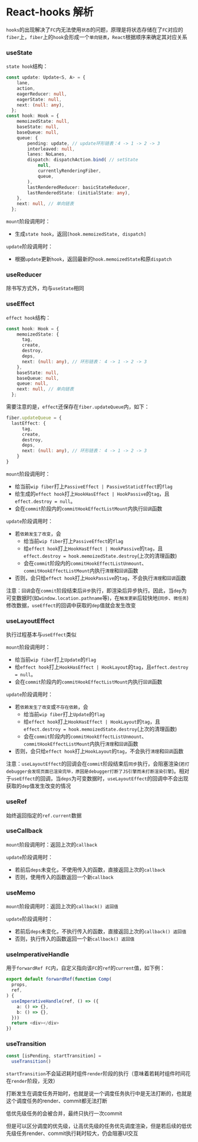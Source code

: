 # React-hooks 解析

`hooks`的出现解决了`FC`内无法使用`状态`的问题，原理是将状态存储在了`FC`对应的`fiber`上，`fiber`上的`hook`会形成一个`单向链表`，`React`根据顺序来确定其对应关系

### useState

`state hook`结构：

```ts
const update: Update<S, A> = {
    lane,
    action,
    eagerReducer: null,
    eagerState: null,
    next: (null: any),
  };
const hook: Hook = {
    memoizedState: null,
    baseState: null,
    baseQueue: null,
    queue: {
        pending: update, // update环形链表：4 -> 1 -> 2 -> 3
        interleaved: null,
        lanes: NoLanes,
        dispatch: dispatchAction.bind( // setState
            null,
            currentlyRenderingFiber,
            queue,
        ),
        lastRenderedReducer: basicStateReducer,
        lastRenderedState: (initialState: any),
    },
    next: null, // 单向链表
  };
```

`mount`阶段调用时：

- 生成`state hook`，返回`[hook.memoizedState, dispatch]`

`update`阶段调用时：

- 根据`update`更新`hook`，返回最新的`hook.memoizedState`和原`dispatch`

### useReducer

除书写方式外，均与`useState`相同

### useEffect

`effect hook`结构：

```ts
const hook: Hook = {
    memoizedState: {
      tag,
      create,
      destroy,
      deps,
      next: (null: any), // 环形链表： 4 -> 1 -> 2 -> 3
    },
    baseState: null,
    baseQueue: null,
    queue: null,
    next: null, // 单向链表
  };
```

需要注意的是，`effect`还保存在`fiber.updateQueue`内，如下：

```ts
fiber.updateQueue = {
  lastEffect: {
      tag,
      create,
      destroy,
      deps,
      next: (null: any), // 环形链表： 4 -> 1 -> 2 -> 3
    }
}
```

`mount`阶段调用时：

- 给当前`wip fiber`打上`PassiveEffect | PassiveStaticEffect`的`flag`
- 给生成的`effect hook`打上`HookHasEffect | HookPassive`的`tag`，且`effect.destroy = null`。
- 会在`commit`阶段内的`commitHookEffectListMount`内执行`回调`函数

`update`阶段调用时：

- 若`依赖发生了改变`，会
  - 给当前`wip fiber`打上`PassiveEffect`的`flag`
  - 给`effect hook`打上`HookHasEffect | HookPassive`的`tag`，且`effect.destroy = hook.memoizedState.destroy`(上次的清理函数)
  - 会在`commit`阶段内的`commitHookEffectListUnmount`、`commitHookEffectListMount`内执行`清理`和`回调`函数
- 否则，会只给`effect hook`打上`HookPassive`的`tag`，不会执行`清理`和`回调`函数

注意：`回调`会在`commit`阶段结束后`异步`执行，即渲染后异步执行。因此，当`dep`为可变数据时(如`window.location.pathname`等)，在`触发更新`后较快地(`同步`、`微任务`)修改数据，`useEffect`的回调中获取的`dep`值就会发生改变

### useLayoutEffect

执行过程基本与`useEffect`类似

`mount`阶段调用时：

- 给当前`wip fiber`打上`Update`的`flag`
- 给`effect hook`打上`HookHasEffect | HookLayout`的`tag`，且`effect.destroy = null`。
- 会在`commit`阶段内的`commitHookEffectListMount`内执行`回调`函数

`update`阶段调用时：

- 若`依赖发生了改变`或`不存在依赖`，会
  - 给当前`wip fiber`打上`Update`的`flag`
  - 给`effect hook`打上`HookHasEffect | HookLayout`的`tag`，且`effect.destroy = hook.memoizedState.destroy`(上次的清理函数)
  - 会在`commit`阶段内的`commitHookEffectListUnmount`、`commitHookEffectListMount`内执行`清理`和`回调`函数
- 否则，会只给`effect hook`打上`HookLayout`的`tag`，不会执行`清理`和`回调`函数

注意：`useLayoutEffect`的回调会在`commit`阶段结束后`同步`执行，会阻塞渲染(`若打debugger会发现页面已渲染完毕，原因是debugger打断了JS引擎而未打断渲染引擎`)。相对于`useEffect`的回调，当`deps`为可变数据时，`useLayoutEffect`的回调中不会出现获取的`dep`值发生改变的情况

### useRef

始终返回指定的`ref.current`数据

### useCallback

`mount`阶段调用时：返回上次的`callback`

`update`阶段调用时：

- 若前后`deps`未变化，不使用传入的函数，直接返回上次的`callback`
- 否则，使用传入的函数返回一个新`callback`

### useMemo

`mount`阶段调用时：返回上次的`callback() 返回值`

`update`阶段调用时：

- 若前后`deps`未变化，不执行传入的函数，直接返回上次的`callback() 返回值`
- 否则，执行传入的函数返回一个新`callback() 返回值`

### useImperativeHandle

用于`forwardRef FC`内，自定义指向该`FC`的`ref`的`current`值，如下例：

```ts
export default forwardRef(function Comp(
  props,
  ref,
) {
  useImperativeHandle(ref, () => ({
    a: () => {},
    b: () => {},
  }))
  return <div></div>
})
```

### useTransition

```ts
const [isPending, startTransition] =
  useTransition()
```

`startTransition`不会延迟耗时组件`render`阶段的执行（意味着若耗时组件时间花在`render`阶段，无效）
<!-- render阶段被打断是怎么个过程 -->

打断发生在调度任务开始时，也就是说一个调度任务执行中是无法打断的，也就是这个调度任务的render、commit都无法打断

低优先级任务的会被合并，最终只执行一次commit

但是可以区分调度的优先级，让高优先级的任务优先调度渲染，但是若后续的低优先级任务render、commit执行耗时较大，仍会阻塞UI交互
